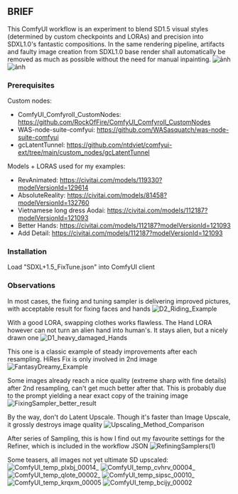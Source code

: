 ## BRIEF

This ComfyUI workflow is an experiment to blend SD1.5 visual styles (determined by custom checkpoints and LORAs) and precision into SDXL1.0's fantastic compositions.
In the same rendering pipeline, artifacts and faulty image creation from SDXL1.0 base render shall automatically be removed as much as possible without the need for manual inpainting.
![ảnh](https://github.com/ntdviet/comfyui-ext/assets/54492570/f2f7f105-64a7-4125-9464-b7f06b48f681)
![ảnh](https://github.com/ntdviet/comfyui-ext/assets/54492570/8c68f69e-d3ec-4a60-96be-b515aeb1026d)

### Prerequisites
Custom nodes:
-	ComfyUI_Comfyroll_CustomNodes: <a>https://github.com/RockOfFire/ComfyUI_Comfyroll_CustomNodes</a>
-	WAS-node-suite-comfyui: <a>https://github.com/WASasquatch/was-node-suite-comfyui</a>
- gcLatentTunnel: https://github.com/ntdviet/comfyui-ext/tree/main/custom_nodes/gcLatentTunnel

Models + LORAS used for my examples:
- RevAnimated: https://civitai.com/models/119330?modelVersionId=129614
- AbsoluteReality: https://civitai.com/models/81458?modelVersionId=132760
- Vietnamese long dress Aodai: https://civitai.com/models/112187?modelVersionId=121093
- Better Hands: https://civitai.com/models/112187?modelVersionId=121093
- Add Detail: https://civitai.com/models/112187?modelVersionId=121093

### Installation
Load "SDXL+1.5_FixTune.json" into ComfyUI client

### Observations
In most cases, the fixing and tuning sampler is delivering improved pictures, with acceptable result for fixing faces and hands
![D2_Riding_Example](https://github.com/ntdviet/comfyui-ext/assets/54492570/7d651fc4-0f47-4c97-9fed-adeb716d3151)

With a good LORA, swapping clothes works flawless. The Hand LORA however can not turn an alien hand into human's. It stays alien, but a nicely drawn one
![D1_heavy_damaged_Hands](https://github.com/ntdviet/comfyui-ext/assets/54492570/40505467-50c8-4464-bf59-61d34115f6da)

This one is a classic example of steady improvements after each resampling. HiRes Fix is only involved in 2nd image
![FantasyDreamy_Example](https://github.com/ntdviet/comfyui-ext/assets/54492570/1c2e78e2-0daa-4110-96fd-837e1f575830)

Some images already reach a nice quality (extreme sharp with fine details) after 2nd resampling, can't get much better after that. This is probably due to the prompt yielding a near exact copy of the training image
![FixingSampler_better_result](https://github.com/ntdviet/comfyui-ext/assets/54492570/a9c7be70-5d75-4832-ba46-feb57507f7b8)

By the way, don't do Latent Upscale. Though it's faster than Image Upscale, it grossly destroys image quality
![Upscaling_Method_Comparison](https://github.com/ntdviet/comfyui-ext/assets/54492570/5089ab64-a50f-420f-b591-80b2d1d0f9c1)

After series of Sampling, this is how I find out my favourite settings for the Refiner, which is included in the workflow JSON
![RefiningSamplers(1)](https://github.com/ntdviet/comfyui-ext/assets/54492570/602d3e03-96a6-4926-9dd6-d9beb8400e1e)

Some teasers, all images not yet ultimate SD upscaled:
![ComfyUI_temp_plxbj_00014_](https://github.com/ntdviet/comfyui-ext/assets/54492570/94489eb6-7380-4750-95d8-0309ec304551)
![ComfyUI_temp_cvhrv_00004_](https://github.com/ntdviet/comfyui-ext/assets/54492570/9835bb06-2475-42c0-b6ab-8dae32e4f9bc)
![ComfyUI_temp_qlote_00002_](https://github.com/ntdviet/comfyui-ext/assets/54492570/9faaa90d-5112-4695-90fc-adf0e6ac5ff4)
![ComfyUI_temp_sipsc_00010_](https://github.com/ntdviet/comfyui-ext/assets/54492570/c56090e7-fb19-4615-9318-bde85851e7ad)
![ComfyUI_temp_krqxm_00005](https://github.com/ntdviet/comfyui-ext/assets/54492570/b877b2c9-121d-4507-89e0-ca080df4ebcb)
![ComfyUI_temp_bcijy_00002](https://github.com/ntdviet/comfyui-ext/assets/54492570/bbf49cc0-4bf5-498b-a28f-8442ef8877d1)

